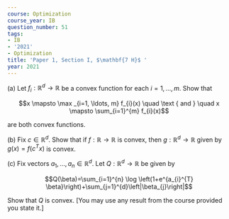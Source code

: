 ```yaml
---
course: Optimization
course_year: IB
question_number: 51
tags:
- IB
- '2021'
- Optimization
title: 'Paper 1, Section I, $\mathbf{7 H}$ '
year: 2021
---
```




(a) Let $f_{i}: \mathbb{R}^{d} \rightarrow \mathbb{R}$ be a convex function for each $i=1, \ldots, m$. Show that

$$x \mapsto \max _{i=1, \ldots, m} f_{i}(x) \quad \text { and } \quad x \mapsto \sum_{i=1}^{m} f_{i}(x)$$

are both convex functions.

(b) Fix $c \in \mathbb{R}^{d}$. Show that if $f: \mathbb{R} \rightarrow \mathbb{R}$ is convex, then $g: \mathbb{R}^{d} \rightarrow \mathbb{R}$ given by $g(x)=f\left(c^{T} x\right)$ is convex.

(c) Fix vectors $a_{1}, \ldots, a_{n} \in \mathbb{R}^{d}$. Let $Q: \mathbb{R}^{d} \rightarrow \mathbb{R}$ be given by

$$Q(\beta)=\sum_{i=1}^{n} \log \left(1+e^{a_{i}^{T} \beta}\right)+\sum_{j=1}^{d}\left|\beta_{j}\right|$$

Show that $Q$ is convex. [You may use any result from the course provided you state it.]